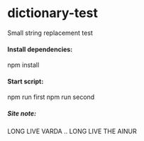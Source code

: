 # dictionary-test
Small string replacement test

#### Install dependencies:
   npm install

#### Start script:
   npm run first 
   npm run second

##### Site note:
LONG LIVE VARDA .. LONG LIVE THE AINUR
